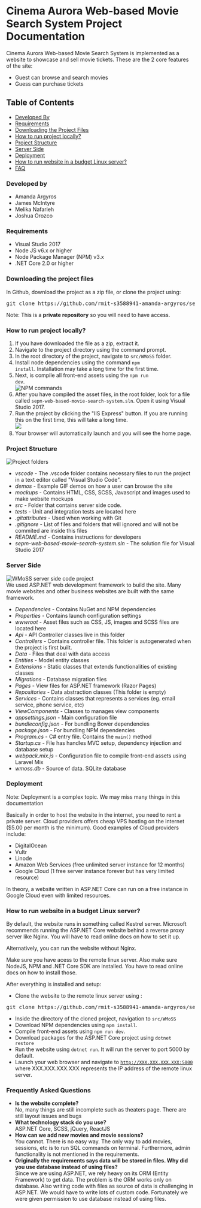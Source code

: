 # Cinema Aurora Web-based Movie Search System Project Documentation

Cinema Aurora Web-based Movie Search System is implemented as a website to showcase and sell movie tickets. These are the 2 core features of the site:
- Guest can browse and search movies
- Guess can purchase tickets

## Table of Contents
- [Developed By](#developed_by)
- [Requirements](#requirements)
- [Downloading the Project Files](#downloading_project)
- [How to run project locally?](#running_project_locally)
- [Project Structure](#project_structure)
- [Server Side](#server_side)
- [Deployment](#deployment)
- [How to run website in a budget Linux server?](#running_on_remote_linux_server)
- [FAQ](#faq)

### <a name="developed_by"></a>Developed by
- Amanda Argyros
- James McIntyre
- Melika Nafarieh
- Joshua Orozco

### <a name="requirements"></a>Requirements
- Visual Studio 2017
- Node JS v6.x or higher
- Node Package Manager (NPM) v3.x
- .NET Core 2.0 or higher

### <a name="downloading_project"></a>Downloading the project files
In Github, download the project as a zip file, or clone the project using:
<pre>git clone https://github.com/rmit-s3588941-amanda-argyros/sepm-wmoss</pre>

Note: This is a <b>private repository</b> so you will need to have access. 

### <a name="running_project_locally"></a>How to run project locally?
1. If you have downloaded the file as a zip, extract it. 
2. Navigate to the project directory using the command prompt.
3. In the root directory of the project, navigate to <code>src/WMoSS</code> folder.
4. Install node dependencies using the command <code>npm install</code>. Installation may take a long time for the first time.
5. Next, is compile all front-end assets using the <code>npm run dev</code>.<br/>
    ![NPM commands](images/npm-install-npm-run-dev.gif)
6. After you have compiled the asset files, in the root folder, look for a file called <code>sepm-web-based-movie-search-system.sln</code>. Open it using Visual Studio 2017.
7.  Run the project by clicking the "IIS Express" button. If you are running this on the first time, this will take a long time.<br/>
![](images/run-in-vs2017.png)
8. Your browser will automatically launch and you will see the home page.

### <a name="project_structure"></a>Project Structure
![Project folders](images/project-files-screenshot.png)<br/>
- *vscode* - The .vscode folder contains necessary files to run the project in a text editor called "Visual Studio Code". 
- *demos* - Example GIF demos on how a user can browse the site
- *mockups* - Contains HTML, CSS, SCSS, Javascript and images used to make website mockups
- *src* - Folder that contains server side code.
- *tests* - Unit and integration tests are located here
- *.gitattributes* - Used when working with Git
- *.gitignore* - List of files and folders that will ignored and will not be commited are inside this files
- *README.md* - Contains instructions for developers
- *sepm-web-based-movie-search-system.sln* - The solution file for Visual Studio 2017

### <a name="server_side"></a>Server Side
![WMoSS server side code project](images/project-files-in-vs2017.png)<br/>
We used ASP.NET web development framework to build the site. Many movie websites and other business websites are built with the same framework.
- *Dependencies* - Contains NuGet and NPM dependencies
- *Properties* - Contains launch configuration settings
- *wwwroot* - Asset files such as CSS, JS, images and SCSS files are located here
- *Api* - API Controller classes live in this folder
- *Controllers* - Contains controller file. This folder is autogenerated when the project is first built.
- *Data* - Files that deal with data access
- *Entities* - Model entity classes
- *Extensions* - Static classes that extends functionalities of existing classes
- *Migrations* - Database migration files
- *Pages* - View files for ASP.NET framework (Razor Pages)
- *Repositories* - Data abstraction classes (This folder is empty)
- *Services* - Contains classes that represents a services (eg. email service, phone service, etc)
- *ViewComponents* - Classes to manages view components
- *appsettings.json* - Main configuration file
- *bundleconfig.json* - For bundling Bower dependencies
- *package.json* - For bundling NPM dependencies
- *Program.cs* - C# entry file. Contains the <code>main()</code> method
- *Startup.cs* - File has handles MVC setup, dependency injection and database setup
- *webpack.mix.js* - Configuration file to compile front-end assets using Laravel Mix
- *wmoss.db* - Source of data. SQLite database

### <a name="deployment"></a>Deployment
Note: Deployment is a complex topic. We may miss many things in this documentation

Basically in order to host the website in the internet, you need to rent a private server. Cloud providers offers cheap VPS hosting on the internet ($5.00 per month is the minimum). Good examples of Cloud  providers include:
 - DigitalOcean
 - Vultr
 - Linode
 - Amazon Web Services (free unlimited server instance for 12 months)
 - Google Cloud (1 free server instance forever but has very limited resource)

 In theory, a website written in ASP.NET Core can run on a free instance in Google Cloud even with limited resources.

### <a name="running_on_remote_linux_server"></a>How to run website in a budget Linux server?
By default, the website runs in something called Kestrel server. Microsoft recommends running the ASP.NET Core website behind a reverse proxy server like Nginx. You will have to read online docs on how to set it up.

Alternatively, you can run the website without Nginx.

Make sure you have acess to the remote linux server. Also make sure NodeJS, NPM and .NET Core SDK are installed. You have to read online docs on how to install those.

After everything is installed and setup:
- Clone the website to the remote linux server using :
<pre>git clone https://github.com/rmit-s3588941-amanda-argyros/sepm-wmoss</pre>
- Inside the directory of the cloned project, navigation to <code>src/WMoSS</code>
- Download NPM dependencies using <code>npm install</code>.
- Compile front-end assets using <code>npm run dev</code>.
- Download packages for the ASP.NET Core project using <code>dotnet restore</code>
- Run the website using <code>dotnet run</code>. It will run the server to port 5000 by default.
- Launch your web browser and navigate to <code>http://XXX.XXX.XXX.XXX:5000</code> where XXX.XXX.XXX.XXX represents the IP address of the remote linux server.


### <a name="faq"></a>Frequently Asked Questions
- **Is the website complete?**<br/>
No, many things are still incomplete such as theaters page. There are still layout issues and bugs
- **What technology stack do you use?**<br/>
ASP.NET Core, SCSS, jQuery, ReactJS
- **How can we add new movies and movie sessions?**<br/>
You cannot. There is no easy way. The only way to add movies, sessions, etc is to run SQL commands on terminal. Furthermore, admin functionality is not mentioned in the requirements.
- **Originally the requirements says data will be stored in files. Why did you use database instead of using files?**<br/>
Since we are using ASP.NET, we rely heavy on its ORM (Entity Framework) to get data. The problem is the ORM works only on database. Also writing code with files as source of data is challenging in ASP.NET. We would have to write lots of custom code. Fortunately we were given permission to use database instead of using files.








